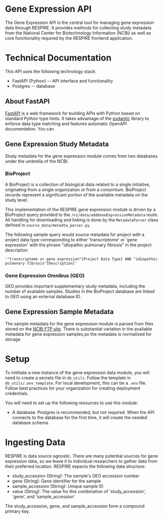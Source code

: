# Gene Expression API

The Gene Expression API is the central tool for managing gene expression data through RESPIRE. It provides methods for collecting study metadata from the National Center for Biotechnology Information (NCBI) as well as core functionality required by the RESPIRE frontend application.

# Technical Documentation 

This API uses the following technology stack:

* FastAPI (Python) -- API interface and functionality
* Postgres -- database


## About FastAPI

[FastAPI](https://fastapi.tiangolo.com/#:~:text=FastAPI%20is%20a%20modern%2C%20fast,the%20fastest%20Python%20frameworks%20available.) is a web framework for building APIs with Python based on standard Python type hints. It takes advantage of the [pydantic](https://docs.pydantic.dev/) library to enforce data type matching and features automatic OpenAPI documentation. You can 

## Gene Expression Study Metadata

Study metadata for the gene expression module comes from two databases under the umbrella of the NCBI.

### BioProject
A BioProject is a collection of biological data related to a single initiative, originating from a single organization or from a consortium. BioProject records represent a significant portion of the available metadata on the study level.
 
This implementation of the RESPIRE gene expression module is driven by a BioProject query provided to the `/v1/data/addGeneExpressionMetadata` route. All handling for downloading and linking is done by the `MetadataParser` class defined in `source_data/metadta_parser.py`.
 
The following sample query would source metadata for project with a project data type corresponding to either 'transcriptome' or 'gene expression' with the phrase "idiopathic pulmonary fibrosis" in the project description
  ```
  '"transcriptome or gene expression"[Project Data Type] AND "idiopathic pulmonary fibrosis"[Description]'
  ```

### Gene Expression Omnibus (GEO)

 GEO provides important supplementary study metadata, including the number of available samples. Studies in the BioProject database are linked to GEO using an external database ID.  

## Gene Expression Sample Metadata

The sample metadata for the gene expression module is parsed from files stored on the [NCBI FTP site](https://ftp.ncbi.nlm.nih.gov/geo/series). There is substantial variation in the available metadata for gene expression samples,so the metadata is normalized for storage

# Setup

To inititiate a new instance of the gene expression data module, you will need to create a secrets file in `db_utils`. Follow the template in `db_utils/.env_template`. For local development, this can be a `.env` file. Follow best practices for your organization for creating deployment credentials.

You will need to set up the following resources to use this module:

* A database. Postgres is recommended, but not required. When the API connects to the database for the first time, it will create the needed database schema.

# Ingesting Data

RESPIRE is data source agnostic. There are many potential sources for gene expression data, so we leave it to individual researchers to gather data from their preferred location. RESPIRE expects the following data structure:

- study_accession (String): The sample's GEO accession number
- gene (String): Gene identifier for the sample
- sample_accession (String): Unique sample ID
- value (String): The value for this combination of 'study_accession', 'gene', and 'sample_accession'

The study_accession, gene, and sample_accession form a compound primary key.
